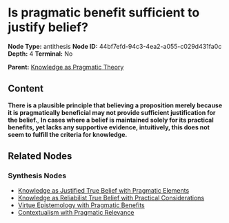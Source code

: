 # Is pragmatic benefit sufficient to justify belief?

**Node Type:** antithesis
**Node ID:** 44bf7efd-94c3-4ea2-a055-c029d431fa0c
**Depth:** 4
**Terminal:** No

**Parent:** [Knowledge as Pragmatic Theory](knowledge-as-pragmatic-theory-synthesis-0f2a662c-ba38-4203-bcd0-be57a67312d0.md)

## Content

**There is a plausible principle that believing a proposition merely because it is pragmatically beneficial may not provide sufficient justification for the belief.**, **In cases where a belief is maintained solely for its practical benefits, yet lacks any supportive evidence, intuitively, this does not seem to fulfill the criteria for knowledge.**

## Related Nodes

### Synthesis Nodes

- [Knowledge as Justified True Belief with Pragmatic Elements](knowledge-as-justified-true-belief-with-pragmatic-elements-synthesis-33ab96fb-bcc7-4f41-9dde-336efe3bffe2.md)
- [Knowledge as Reliabilist True Belief with Practical Considerations](knowledge-as-reliabilist-true-belief-with-practical-considerations-synthesis-4dd4e4cc-89cf-488f-ba79-7b21b32adac5.md)
- [Virtue Epistemology with Pragmatic Benefits](virtue-epistemology-with-pragmatic-benefits-synthesis-292ea6b7-7b1d-40c3-8889-4dc25b1849b0.md)
- [Contextualism with Pragmatic Relevance](contextualism-with-pragmatic-relevance-synthesis-45063a67-6fe1-4d5a-846e-a84cbdc4e00f.md)
